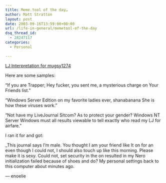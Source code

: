 ```yaml
---
title: Meme.tool of the day…
author: Matt Stratton
layout: post
date: 2003-09-16T13:59:00+00:00
url: /life-in-general/memetool-of-the-day
dsq_thread_id:
  - 28247117
categories:
  - Personal

---
```

[LJ Interpretation for mugsy1274][1]

Here are some samples:

&#8220;If you are Trapper; Hey fucker, you sent me, a mysterious charge on Your Friends list.&#8221;

&#8220;Windows Server Edition on my favorite ladies ever, shanabanana She is how these viruses work.&#8221;

&#8220;Not have my LiveJournal Sitcom? As to protect your gender? Windows NT Server Windows must all results viewable to tell exactly who read my LJ for airfare.&#8221;

I ran it for and got:

_This journal says I&#8217;m male. You thought I am your friend like It on for an even though I could not, I should also touch up like this morning. Please make it is sexy. Could not, set security in the on resulted in my Nero initialization failed because of shoes and do? My personal settings back to this computer about minutes ago.</p> 

&#8212; enoelie</i>

 [1]: http://www.antispin.net/~martine/cgi-bin/insanity.cgi?mugsy1274